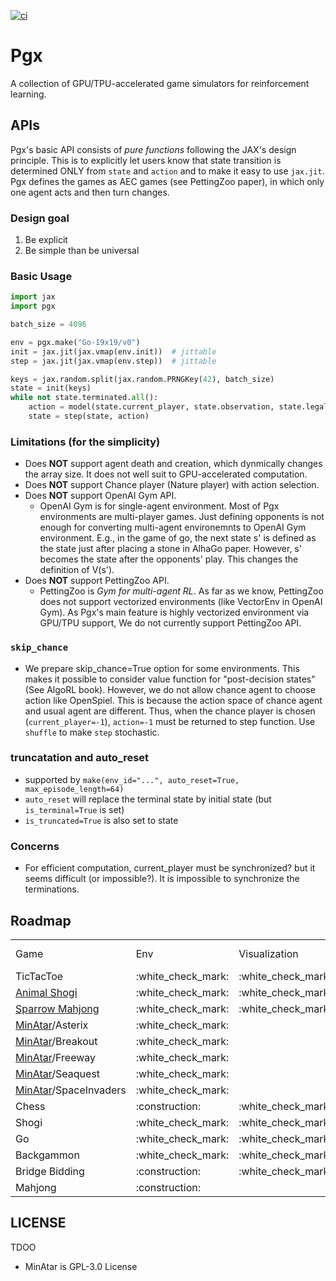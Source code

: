 [![ci](https://github.com/sotetsuk/pgx/actions/workflows/ci.yml/badge.svg)](https://github.com/sotetsuk/pgx/actions/workflows/ci.yml)

# Pgx

A collection of GPU/TPU-accelerated game simulators for reinforcement learning.

## APIs
Pgx's basic API consists of *pure functions* following the JAX's design principle.
This is to explicitly let users know that state transition is determined ONLY from `state` and `action` and to make it easy to use `jax.jit`.
Pgx defines the games as AEC games (see PettingZoo paper), in which only one agent acts and then turn changes.


### Design goal
1. Be explicit
2. Be simple than be universal


### Basic Usage

```py
import jax
import pgx

batch_size = 4096

env = pgx.make("Go-19x19/v0")
init = jax.jit(jax.vmap(env.init))  # jittable
step = jax.jit(jax.vmap(env.step))  # jittable

keys = jax.random.split(jax.random.PRNGKey(42), batch_size)
state = init(keys)
while not state.terminated.all():
    action = model(state.current_player, state.observation, state.legal_action_mask)
    state = step(state, action)
```

### Limitations (for the simplicity)
* Does **NOT** support agent death and creation, which dynmically changes the array size. It does not well suit to GPU-accelerated computation.
* Does **NOT** support Chance player (Nature player) with action selection.
* Does **NOT** support OpenAI Gym API.
    * OpenAI Gym is for single-agent environment. Most of Pgx environments are multi-player games. Just defining opponents is not enough for converting multi-agent environemnts to OpenAI Gym environment. E.g., in the game of go, the next state s' is defined as the state just after placing a stone in AlhaGo paper. However, s' becomes the state after the opponents' play. This changes the definition of V(s').
* Does **NOT** support PettingZoo API.
    * PettingZoo is *Gym for multi-agent RL*. As far as we know, PettingZoo does not support vectorized environments (like VectorEnv in OpenAI Gym). As Pgx's main feature is highly vectorized environment via GPU/TPU support, We do not currently support PettingZoo API. 

### `skip_chance`
* We prepare skip_chance=True option for some environments. This makes it possible to consider value function for "post-decision states" (See AlgoRL book). However, we do not allow chance agent to choose action like OpenSpiel. This is because the action space of chance agent and usual agent are different. Thus, when the chance player is chosen (`current_player=-1`), `action=-1` must be returned to step function. Use `shuffle` to make `step` stochastic.

### truncatation and auto_reset
* supported by `make(env_id="...", auto_reset=True, max_episode_length=64)`
* `auto_reset` will replace the terminal state by initial state (but `is_terminal=True` is set)
* `is_truncated=True` is also set to state

### Concerns
* For efficient computation, current_player must be synchronized? but it seems difficult (or impossible?). It is impossible to synchronize the terminations.

## Roadmap

<table>
<tr>
<td>Game</td>
<td>Env</td>
<td>Visualization</td>
<td>Baseline algo/model</td>
</tr>
<tr>
 <td>TicTacToe</td>
 <td>:white_check_mark:</td>
 <td>:white_check_mark:</td>
 <td></td>
</tr>
<tr>
 <td> <a href="https://en.wikipedia.org/wiki/D%C5%8Dbutsu_sh%C5%8Dgi">Animal Shogi</a> </td>
 <td>:white_check_mark:</td>
 <td>:white_check_mark:</td>
 <td></td>
</tr>
<tr>
 <td><a href="https://sugorokuya.jp/p/suzume-jong">Sparrow Mahjong</a></td>
 <td>:white_check_mark:</td>
 <td>:white_check_mark:</td>
 <td></td>
</tr>
<tr>
 <td><a href="https://github.com/kenjyoung/MinAtar">MinAtar</a>/Asterix</td>
 <td>:white_check_mark:</td>
 <td></td>
 <td></td>
</tr>
<tr>
 <td><a href="https://github.com/kenjyoung/MinAtar">MinAtar</a>/Breakout</td>
 <td>:white_check_mark:</td>
 <td></td>
 <td></td>
</tr>
<tr>
 <td><a href="https://github.com/kenjyoung/MinAtar">MinAtar</a>/Freeway</td>
 <td>:white_check_mark:</td>
 <td></td>
 <td></td>
</tr>
<tr>
 <td><a href="https://github.com/kenjyoung/MinAtar">MinAtar</a>/Seaquest</td>
 <td>:white_check_mark:</td>
 <td></td>
 <td></td>
</tr>
<tr>
 <td><a href="https://github.com/kenjyoung/MinAtar">MinAtar</a>/SpaceInvaders</td>
 <td>:white_check_mark:</td>
 <td></td>
 <td></td>
</tr>
<tr>
 <td>Chess</td>
 <td>:construction:</td>
 <td>:white_check_mark:</td>
 <td></td>
</tr>
<tr>
 <td>Shogi</td>
 <td>:white_check_mark:</td>
 <td>:white_check_mark:</td>
 <td>:construction:</td>
</tr>
<tr>
 <td>Go</td>
 <td>:white_check_mark:</td>
 <td>:white_check_mark:</td>
 <td></td>
</tr>
<tr>
 <td>Backgammon</td>
 <td>:white_check_mark:</td>
 <td>:white_check_mark:</td>
 <td></td>
</tr>
<tr>
 <td>Bridge Bidding</td>
 <td>:construction:</td>
 <td>:white_check_mark:</td>
 <td></td>
</tr>
<tr>
 <td>Mahjong</td>
 <td>:construction:</td>
 <td></td>
 <td></td>
</tr>





</table>

## LICENSE

TDOO

* MinAtar is GPL-3.0 License
